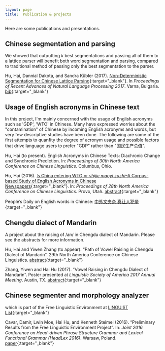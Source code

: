 ```yaml
---
layout: page
title:  Publication & projects
---
```


Here are some publications and presentations.

## Chinese segmentation and parsing

We showed that outputting _k_ best segmentations and passing all of them to a lattice parser will benefit both word segmentation and parsing, compared to traditional method of passing only the best segmentation to the parser. 

Hu, Hai, Dannial Dakota, and Sandra Kübler (2017). [Non-Deterministic Segmentation for Chinese Lattice Parsing](http://acl-bg.org/proceedings/2017/RANLP%202017/pdf/RANLP043.pdf){:target="_blank"}. In *Proceedings of Recent Advances of Natural Language Processing 2017*. Varna, Bulgaria. [bib](ranlp2017.bib.txt){:target="_blank"}


## Usage of English acronyms in Chinese text

In this project, I'm mainly concerned with the usage of English acronyms such as 'GDP', 'WTO' in Chinese. Many have expressed worries about the "contamination" of Chinese by incoming English acronyms and words, but very few descriptive studies have been done. The following are some of the first attempts to quanfity the degree of acronym usage and possible factors that drive language users to prefer "GDP" rather than "国民生产总值".

Hu, Hai (to present). English Acronyms in Chinese Texts: Diachronic Change and Synchronic Prediction. In: *Proceedings of 30th North America Conference on Chinese Linguistics*. Columbus, Ohio.

Hu, Hai (2016). [Is China entering WTO or *shijie maoyi zuzhi*–A Corpus-based Study of English Acronyms in Chinese Newspapers](https://arxiv.org/abs/1711.06895){:target="_blank"}. In: *Proceedings of 28th North America Conference on Chinese Linguistics*. Provo, Utah. [abstract](2016_naccl_abstract_hai-hu.pdf){:target="_blank"}

People’s Daily on English words in Chinese: [中外文夹杂 真让人犯晕](http://paper.people.com.cn/rmrb/html/2017-03/20/nw.D110000renmrb_20170320_7-01.htm){:target="_blank"}

## Chengdu dialect of Mandarin

A project about the raising of /an/ in Chengdu dialect of Mandarin. Please see the abstracts for more information. 

Hu, Hai and Yiwen Zhang (to appear). “Path of Vowel Raising in Chengdu Dialect of Mandarin”. 29th North America Conference on Chinese Linguistics. [abstract](NACCL29_Hu_IndianaUniv.pdf){:target="_blank"}

Zhang, Yiwen and Hai Hu (2017). “Vowel Raising in Chengdu Dialect of Mandarin”. Poster presented at *Linguistic Society of America 2017 Annual Meeting*. Austin, TX. [abstract](http://www.linguisticsociety.org/abstract/vowel-raising-chengdu-dialect-mandarin){:target="_blank"}

## Chinese segmenter and morphology analyzer

which is part of the Free Linguistic Environment at [LINGUIST List](https://www.linguistlist.org/){:target="_blank"}

Cavar, Damir, Lwin Moe, Hai Hu, and Kenneth Steimel (2016). “Preliminary Results from the Free Linguistic Environment Project”. In: *Joint 2016 Conference on Head-driven Phrase Structure Grammar and Lexical Functional Grammar (HeadLex 2016)*. Warsaw, Poland. [paper](http://web.stanford.edu/group/cslipublications/cslipublications/HPSG/2016/headlex2016-cmhs.pdf){:target="_blank"}

